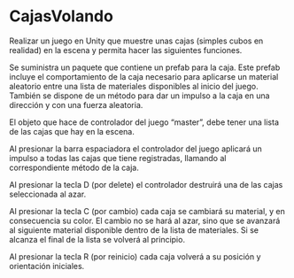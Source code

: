 # CajasVolando

Realizar un juego en Unity que muestre unas cajas (simples cubos en realidad) en la escena y
permita hacer las siguientes funciones.

Se suministra un paquete que contiene un prefab para la caja. Este prefab incluye el
comportamiento de la caja necesario para aplicarse un material aleatorio entre una lista de
materiales disponibles al inicio del juego. También se dispone de un método para dar un impulso a
la caja en una dirección y con una fuerza aleatoria.

El objeto que hace de controlador del juego “master”, debe tener una lista de las cajas que hay en la
escena.

Al presionar la barra espaciadora el controlador del juego aplicará un impulso a todas las cajas que
tiene registradas, llamando al correspondiente método de la caja.

Al presionar la tecla D (por delete) el controlador destruirá una de las cajas seleccionada al azar.

Al presionar la tecla C (por cambio) cada caja se cambiará su material, y en consecuencia su color.
El cambio no se hará al azar, sino que se avanzará al siguiente material disponible dentro de la lista
de materiales. Si se alcanza el final de la lista se volverá al principio.

Al presionar la tecla R (por reinicio) cada caja volverá a su posición y orientación iniciales.
